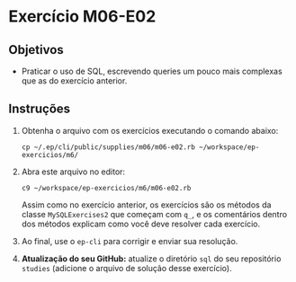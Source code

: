 Exercício M06-E02
=================

Objetivos
---------

- Praticar o uso de SQL, escrevendo queries um pouco mais complexas que as do exercício anterior.

Instruções
----------------------------------------------------------

1. Obtenha o arquivo com os exercícios executando o comando abaixo:

    ```
    cp ~/.ep/cli/public/supplies/m06/m06-e02.rb ~/workspace/ep-exercicios/m6/
    ```

2. Abra este arquivo no editor:
    ```
    c9 ~/workspace/ep-exercicios/m6/m06-e02.rb
    ```

    Assim como no exercício anterior, os exercícios são os métodos da classe `MySQLExercises2` que começam com `q_`, e os comentários dentro dos métodos explicam como você deve resolver cada exercício.

3. Ao final, use o `ep-cli` para corrigir e enviar sua resolução.

4. **Atualização do seu GitHub:** atualize o diretório `sql` do seu repositório `studies` (adicione o arquivo de solução desse exercício).

